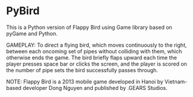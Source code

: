 PyBird
======

This is a Python version of Flappy Bird using Game library based on pyGame and Python.

GAMEPLAY: To direct a flying bird, which moves continuously to the right, between each oncoming set of pipes without colliding with them, which otherwise ends the game. The bird briefly flaps upward each time the player presses space bar or clicks the screen, and the player is scored on the number of pipe sets the bird successfully passes through.

NOTE: Flappy Bird is a 2013 mobile game developed in Hanoi by Vietnam-based developer Dong Nguyen and published by .GEARS Studios.

